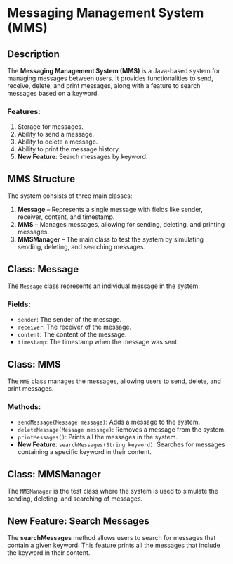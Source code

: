 # Messaging Management System (MMS)

## Description

The **Messaging Management System (MMS)** is a Java-based system for managing messages between users. It provides functionalities to send, receive, delete, and print messages, along with a feature to search messages based on a keyword.

### Features:

1. Storage for messages.
2. Ability to send a message.
3. Ability to delete a message.
4. Ability to print the message history.
5. **New Feature**: Search messages by keyword.

## MMS Structure

The system consists of three main classes:

1. **Message** – Represents a single message with fields like sender, receiver, content, and timestamp.
2. **MMS** – Manages messages, allowing for sending, deleting, and printing messages.
3. **MMSManager** – The main class to test the system by simulating sending, deleting, and searching messages.

## Class: Message

The `Message` class represents an individual message in the system.

### Fields:

- `sender`: The sender of the message.
- `receiver`: The receiver of the message.
- `content`: The content of the message.
- `timestamp`: The timestamp when the message was sent.

## Class: MMS

The `MMS` class manages the messages, allowing users to send, delete, and print messages.

### Methods:

- `sendMessage(Message message)`: Adds a message to the system.
- `deleteMessage(Message message)`: Removes a message from the system.
- `printMessages()`: Prints all the messages in the system.
- **New Feature**: `searchMessages(String keyword)`: Searches for messages containing a specific keyword in their content.

## Class: MMSManager

The `MMSManager` is the test class where the system is used to simulate the sending, deleting, and searching of messages.

## New Feature: Search Messages

The **searchMessages** method allows users to search for messages that contain a given keyword. This feature prints all the messages that include the keyword in their content.

